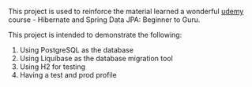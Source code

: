 This project is used to reinforce the material learned a wonderful [udemy](https://www.udemy.com/) course - 
Hibernate and Spring Data JPA: Beginner to Guru.

This project is intended to demonstrate the following:

1. Using PostgreSQL as the database
2. Using Liquibase as the database migration tool
3. Using H2 for testing
4. Having a test and prod profile
